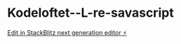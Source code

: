 # Kodeloftet--L-re-savascript

[Edit in StackBlitz next generation editor ⚡️](https://stackblitz.com/~/github.com/Johns189/Kodeloftet--L-re-savascript)